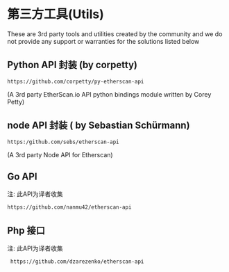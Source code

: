 # 第三方工具(Utils)


These are 3rd party tools and utilities created by the community and we do not provide any support or warranties for the solutions listed below

## Python API 封装 (by corpetty)

```
https://github.com/corpetty/py-etherscan-api
```

(A 3rd party EtherScan.io API python bindings module written by Corey Petty)

## node API 封装 ( by Sebastian Schürmann)


```
https:/github.com/sebs/etherscan-api
```

(A 3rd party Node API for Etherscan)

## Go API

注: 此API为译者收集
```
https://github.com/nanmu42/etherscan-api
```

## Php 接口

注: 此API为译者收集

```
 https://github.com/dzarezenko/etherscan-api
```
